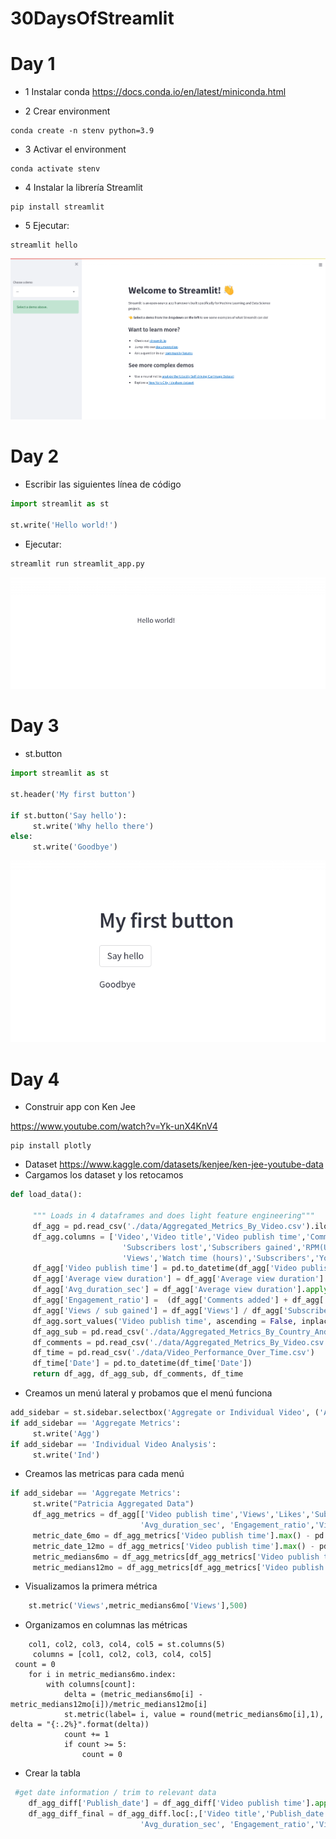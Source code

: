# 30DaysOfStreamlit


# Day 1

- 1 Instalar conda
https://docs.conda.io/en/latest/miniconda.html 

- 2 Crear environment

~~~
conda create -n stenv python=3.9
~~~
- 3 Activar el environment

~~~
conda activate stenv
~~~
- 4 Instalar la librería Streamlit 

~~~
pip install streamlit
~~~
- 5 Ejecutar:

~~~
streamlit hello
~~~
![](./img/day1.png)

# Day 2
- Escribir las siguientes línea de código 
~~~python
import streamlit as st

st.write('Hello world!')
~~~
- Ejecutar:
~~~
streamlit run streamlit_app.py
~~~
![](./img/day2.png)

# Day 3
- st.button
~~~python
import streamlit as st

st.header('My first button')

if st.button('Say hello'):
     st.write('Why hello there')
else:
     st.write('Goodbye')
~~~
![](./img/day3.png)

#  Day 4
- Construir app con Ken Jee

https://www.youtube.com/watch?v=Yk-unX4KnV4
~~~
pip install plotly      
~~~

- Dataset
https://www.kaggle.com/datasets/kenjee/ken-jee-youtube-data
- Cargamos los dataset y los retocamos
~~~python
def load_data():

     """ Loads in 4 dataframes and does light feature engineering"""
     df_agg = pd.read_csv('./data/Aggregated_Metrics_By_Video.csv').iloc[1:,:]
     df_agg.columns = ['Video','Video title','Video publish time','Comments added','Shares','Dislikes','Likes',
                         'Subscribers lost','Subscribers gained','RPM(USD)','CPM(USD)','Average % viewed','Average view duration',
                         'Views','Watch time (hours)','Subscribers','Your estimated revenue (USD)','Impressions','Impressions ctr(%)']
     df_agg['Video publish time'] = pd.to_datetime(df_agg['Video publish time'])
     df_agg['Average view duration'] = df_agg['Average view duration'].apply(lambda x: datetime.strptime(x,'%H:%M:%S'))
     df_agg['Avg_duration_sec'] = df_agg['Average view duration'].apply(lambda x: x.second + x.minute*60 + x.hour*3600)
     df_agg['Engagement_ratio'] =  (df_agg['Comments added'] + df_agg['Shares'] +df_agg['Dislikes'] + df_agg['Likes']) /df_agg.Views
     df_agg['Views / sub gained'] = df_agg['Views'] / df_agg['Subscribers gained']
     df_agg.sort_values('Video publish time', ascending = False, inplace = True)    
     df_agg_sub = pd.read_csv('./data/Aggregated_Metrics_By_Country_And_Subscriber_Status.csv')
     df_comments = pd.read_csv('./data/Aggregated_Metrics_By_Video.csv')
     df_time = pd.read_csv('./data/Video_Performance_Over_Time.csv')
     df_time['Date'] = pd.to_datetime(df_time['Date'])
     return df_agg, df_agg_sub, df_comments, df_time 
~~~
- Creamos un menú lateral y probamos que el menú funciona
~~~python
add_sidebar = st.sidebar.selectbox('Aggregate or Individual Video', ('Aggregate Metrics','Individual Video Analysis'))
if add_sidebar == 'Aggregate Metrics':
     st.write('Agg')
if add_sidebar == 'Individual Video Analysis':
     st.write('Ind')
~~~
- Creamos las metricas para cada menú
~~~python
if add_sidebar == 'Aggregate Metrics':
     st.write("Patricia Aggregated Data")
     df_agg_metrics = df_agg[['Video publish time','Views','Likes','Subscribers','Shares','Comments added','RPM(USD)','Average % viewed',
                             'Avg_duration_sec', 'Engagement_ratio','Views / sub gained']]
     metric_date_6mo = df_agg_metrics['Video publish time'].max() - pd.DateOffset(months =6)
     metric_date_12mo = df_agg_metrics['Video publish time'].max() - pd.DateOffset(months =12)
     metric_medians6mo = df_agg_metrics[df_agg_metrics['Video publish time'] >= metric_date_6mo].median()
     metric_medians12mo = df_agg_metrics[df_agg_metrics['Video publish time'] >= metric_date_12mo].median()
~~~
- Visualizamos la primera métrica
~~~python
    st.metric('Views',metric_medians6mo['Views'],500)
~~~
- Organizamos en columnas las métricas
~~~
    col1, col2, col3, col4, col5 = st.columns(5)
     columns = [col1, col2, col3, col4, col5]
 count = 0
    for i in metric_medians6mo.index:
        with columns[count]:
            delta = (metric_medians6mo[i] - metric_medians12mo[i])/metric_medians12mo[i]
            st.metric(label= i, value = round(metric_medians6mo[i],1), delta = "{:.2%}".format(delta))
            count += 1
            if count >= 5:
                count = 0
~~~
- Crear la tabla
~~~python
 #get date information / trim to relevant data 
    df_agg_diff['Publish_date'] = df_agg_diff['Video publish time'].apply(lambda x: x.date())
    df_agg_diff_final = df_agg_diff.loc[:,['Video title','Publish_date','Views','Likes','Subscribers','Shares','Comments added','RPM(USD)','Average % viewed',
                             'Avg_duration_sec', 'Engagement_ratio','Views / sub gained']]
~~~